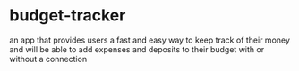 # budget-tracker
an app that provides users a fast and easy way to keep track of their money and will be able to add expenses and deposits to their budget with or without a connection
